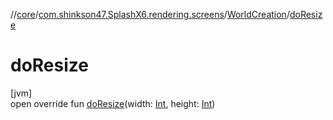 //[core](../../../index.md)/[com.shinkson47.SplashX6.rendering.screens](../index.md)/[WorldCreation](index.md)/[doResize](do-resize.md)

# doResize

[jvm]\
open override fun [doResize](do-resize.md)(width: [Int](https://kotlinlang.org/api/latest/jvm/stdlib/kotlin/-int/index.html), height: [Int](https://kotlinlang.org/api/latest/jvm/stdlib/kotlin/-int/index.html))
